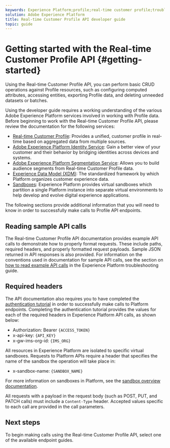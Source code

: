 ```yaml
---
keywords: Experience Platform;profile;real-time customer profile;troubleshooting;API
solution: Adobe Experience Platform
title: Real-time Customer Profile API developer guide
topic: guide
---
```


# Getting started with the Real-time Customer Profile API {#getting-started}

Using the Real-time Customer Profile API, you can perform basic CRUD operations against Profile resources, such as configuring computed attributes, accessing entities, exporting Profile data, and deleting unneeded datasets or batches.

Using the developer guide requires a working understanding of the various Adobe Experience Platform services involved in working with Profile data. Before beginning to work with the Real-time Customer Profile API, please review the documentation for the following services:

* [Real-time Customer Profile](../home.md): Provides a unified, customer profile in real-time based on aggregated data from multiple sources.
* [Adobe Experience Platform Identity Service](../../identity-service/home.md): Gain a better view of your customer and their behavior by bridging identities across devices and systems.
* [Adobe Experience Platform Segmentation Service](../../segmentation/home.md): Allows you to build audience segments from Real-time Customer Profile data.
* [Experience Data Model (XDM)](../../xdm/home.md): The standardized framework by which Platform organizes customer experience data.
* [Sandboxes](../../sandboxes/home.md): Experience Platform provides virtual sandboxes which partition a single Platform instance into separate virtual environments to help develop and evolve digital experience applications.

The following sections provide additional information that you will need to know in order to successfully make calls to Profile API endpoints.

## Reading sample API calls

The Real-time Customer Profile API documentation provides example API calls to demonstrate how to properly format requests. These include paths, required headers, and properly formatted request payloads. Sample JSON returned in API responses is also provided. For information on the conventions used in documentation for sample API calls, see the section on [how to read example API calls](../../landing/troubleshooting.md#how-do-i-format-an-api-request) in the Experience Platform troubleshooting guide.

## Required headers

The API documentation also requires you to have completed the [authentication tutorial](../../tutorials/authentication.md) in order to successfully make calls to Platform endpoints. Completing the authentication tutorial provides the values for each of the required headers in Experience Platform API calls, as shown below:

* Authorization: Bearer `{ACCESS_TOKEN}`
* x-api-key: `{API_KEY}`
* x-gw-ims-org-id: `{IMS_ORG}`

All resources in Experience Platform are isolated to specific virtual sandboxes. Requests to Platform APIs require a header that specifies the name of the sandbox the operation will take place in:

* x-sandbox-name: `{SANDBOX_NAME}`

For more information on sandboxes in Platform, see the [sandbox overview documentation](../../sandboxes/home.md). 

All requests with a payload in the request body (such as POST, PUT, and PATCH calls) must include a `Content-Type` header. Accepted values specific to each call are provided in the call parameters.

## Next steps

To begin making calls using the Real-time Customer Profile API, select one of the available endpoint guides.